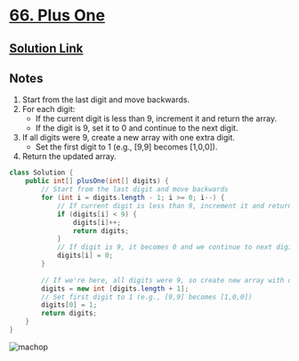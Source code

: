 # [66. Plus One](https://leetcode.com/problems/plus-one/)

## [Solution Link](https://leetcode.com/submissions/detail/1554195280/)

## Notes

1. Start from the last digit and move backwards.
2. For each digit:
   - If the current digit is less than 9, increment it and return the array.
   - If the digit is 9, set it to 0 and continue to the next digit.
3. If all digits were 9, create a new array with one extra digit.
   - Set the first digit to 1 (e.g., [9,9] becomes [1,0,0]).
4. Return the updated array.

```java
class Solution {
    public int[] plusOne(int[] digits) {
        // Start from the last digit and move backwards
        for (int i = digits.length - 1; i >= 0; i--) {
            // If current digit is less than 9, increment it and return
            if (digits[i] < 9) {
                digits[i]++;
                return digits;
            }
            // If digit is 9, it becomes 0 and we continue to next digit
            digits[i] = 0;
        }
        
        // If we're here, all digits were 9, so create new array with one extra digit
        digits = new int [digits.length + 1];
        // Set first digit to 1 (e.g., [9,9] becomes [1,0,0])
        digits[0] = 1;
        return digits;
    }
}
```

![machop](https://projectpokemon.org/images/normal-sprite/machop.gif)
